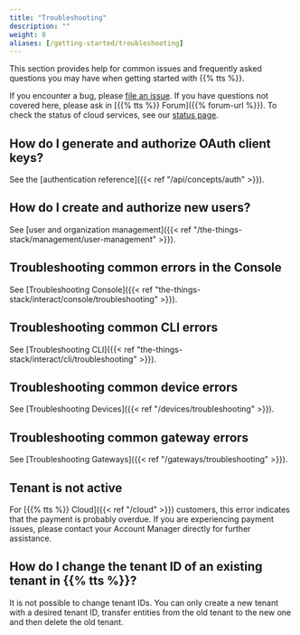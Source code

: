 ```yaml
---
title: "Troubleshooting"
description: ""
weight: 8
aliases: [/getting-started/troubleshooting]
---
```


This section provides help for common issues and frequently asked questions you may have when getting started with {{% tts %}}.

<!--more-->

If you encounter a bug, please [file an issue](https://github.com/TheThingsNetwork/lorawan-stack/issues/new/choose). If you have questions not covered here, please ask in [{{% tts %}} Forum]({{% forum-url %}}). To check the status of cloud services, see our [status page](https://status.thethings.industries/).

## How do I generate and authorize OAuth client keys?

See the [authentication reference]({{< ref "/api/concepts/auth" >}}).

## How do I create and authorize new users?

See [user and organization management]({{< ref "/the-things-stack/management/user-management" >}}).

## Troubleshooting common errors in the Console

See [Troubleshooting Console]({{< ref "the-things-stack/interact/console/troubleshooting" >}}).

## Troubleshooting common CLI errors

See [Troubleshooting CLI]({{< ref "the-things-stack/interact/cli/troubleshooting" >}}).

## Troubleshooting common device errors

See [Troubleshooting Devices]({{< ref "/devices/troubleshooting" >}}).

## Troubleshooting common gateway errors

See [Troubleshooting Gateways]({{< ref "/gateways/troubleshooting" >}}).

## Tenant is not active

For [{{% tts %}} Cloud]({{< ref "/cloud" >}}) customers, this error indicates that the payment is probably overdue. If you are experiencing payment issues, please contact your Account Manager directly for further assistance.

## How do I change the tenant ID of an existing tenant in {{% tts %}}?

It is not possible to change tenant IDs. You can only create a new tenant with a desired tenant ID, transfer entities from the old tenant to the new one and then delete the old tenant.
